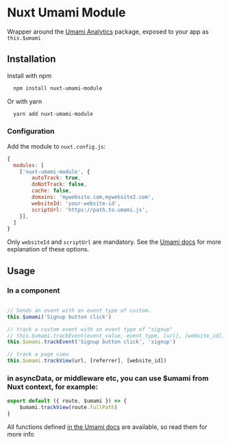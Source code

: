 
# Nuxt Umami Module

Wrapper around the [Umami Analytics](https://umami.is/) package, exposed to your app as `this.$umami`




## Installation

Install with npm

```bash 
  npm install nuxt-umami-module

```

Or with yarn

```bash 
  yarn add nuxt-umami-module

```

### Configuration

Add the module to `nuxt.config.js`:

```javascript
{
  modules: [
    ['nuxt-umami-module', { 
        autoTrack: true,
        doNotTrack: false,
        cache: false,
        domains: 'mywebsite.com,mywebsite2.com',
        websiteId: 'your-website-id',
        scriptUrl: 'https://path.to.umami.js',
    }],
  ]
}
```

Only `websiteId` and `scriptUrl` are mandatory. See the [Umami docs](https://umami.is/docs/tracker-config) for more explanation of these options.

## Usage

### In a component

```javascript

// Sends an event with an event type of custom.
this.$umami('Signup button click')

// track a custom event with an event type of "signup"
// this.$umami.trackEvent(event_value, event_type, [url], [website_id])
this.$umami.trackEvent('Signup button click', 'signup')

// track a page view
this.$umami.trackView(url, [referrer], [website_id])

```

### in asyncData, or middleware etc, you can use $umami from Nuxt context, for example:
```javascript
export default ({ route, $umami }) => {
    $umami.trackView(route.fullPath)
}
```

All functions defined [in the Umami docs](https://umami.is/docs/tracker-functions) are available,
so read them for more info
